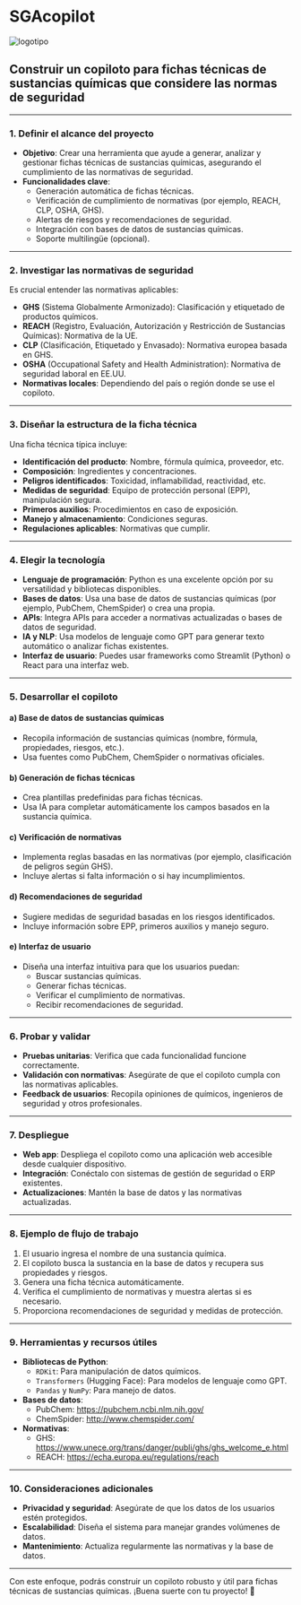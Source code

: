 # SGAcopilot 

![logotipo](logotipo.png)  

## Construir un **copiloto para fichas técnicas de sustancias químicas** que considere las normas de seguridad

---

### **1. Definir el alcance del proyecto**
- **Objetivo**: Crear una herramienta que ayude a generar, analizar y gestionar fichas técnicas de sustancias químicas, asegurando el cumplimiento de las normativas de seguridad.
- **Funcionalidades clave**:
  - Generación automática de fichas técnicas.
  - Verificación de cumplimiento de normativas (por ejemplo, REACH, CLP, OSHA, GHS).
  - Alertas de riesgos y recomendaciones de seguridad.
  - Integración con bases de datos de sustancias químicas.
  - Soporte multilingüe (opcional).

---

### **2. Investigar las normativas de seguridad**
Es crucial entender las normativas aplicables:
- **GHS** (Sistema Globalmente Armonizado): Clasificación y etiquetado de productos químicos.
- **REACH** (Registro, Evaluación, Autorización y Restricción de Sustancias Químicas): Normativa de la UE.
- **CLP** (Clasificación, Etiquetado y Envasado): Normativa europea basada en GHS.
- **OSHA** (Occupational Safety and Health Administration): Normativa de seguridad laboral en EE.UU.
- **Normativas locales**: Dependiendo del país o región donde se use el copiloto.

---

### **3. Diseñar la estructura de la ficha técnica**
Una ficha técnica típica incluye:
- **Identificación del producto**: Nombre, fórmula química, proveedor, etc.
- **Composición**: Ingredientes y concentraciones.
- **Peligros identificados**: Toxicidad, inflamabilidad, reactividad, etc.
- **Medidas de seguridad**: Equipo de protección personal (EPP), manipulación segura.
- **Primeros auxilios**: Procedimientos en caso de exposición.
- **Manejo y almacenamiento**: Condiciones seguras.
- **Regulaciones aplicables**: Normativas que cumplir.

---

### **4. Elegir la tecnología**
- **Lenguaje de programación**: Python es una excelente opción por su versatilidad y bibliotecas disponibles.
- **Bases de datos**: Usa una base de datos de sustancias químicas (por ejemplo, PubChem, ChemSpider) o crea una propia.
- **APIs**: Integra APIs para acceder a normativas actualizadas o bases de datos de seguridad.
- **IA y NLP**: Usa modelos de lenguaje como GPT para generar texto automático o analizar fichas existentes.
- **Interfaz de usuario**: Puedes usar frameworks como Streamlit (Python) o React para una interfaz web.

---

### **5. Desarrollar el copiloto**
#### a) **Base de datos de sustancias químicas**
- Recopila información de sustancias químicas (nombre, fórmula, propiedades, riesgos, etc.).
- Usa fuentes como PubChem, ChemSpider o normativas oficiales.

#### b) **Generación de fichas técnicas**
- Crea plantillas predefinidas para fichas técnicas.
- Usa IA para completar automáticamente los campos basados en la sustancia química.

#### c) **Verificación de normativas**
- Implementa reglas basadas en las normativas (por ejemplo, clasificación de peligros según GHS).
- Incluye alertas si falta información o si hay incumplimientos.

#### d) **Recomendaciones de seguridad**
- Sugiere medidas de seguridad basadas en los riesgos identificados.
- Incluye información sobre EPP, primeros auxilios y manejo seguro.

#### e) **Interfaz de usuario**
- Diseña una interfaz intuitiva para que los usuarios puedan:
  - Buscar sustancias químicas.
  - Generar fichas técnicas.
  - Verificar el cumplimiento de normativas.
  - Recibir recomendaciones de seguridad.

---

### **6. Probar y validar**
- **Pruebas unitarias**: Verifica que cada funcionalidad funcione correctamente.
- **Validación con normativas**: Asegúrate de que el copiloto cumpla con las normativas aplicables.
- **Feedback de usuarios**: Recopila opiniones de químicos, ingenieros de seguridad y otros profesionales.

---

### **7. Despliegue**
- **Web app**: Despliega el copiloto como una aplicación web accesible desde cualquier dispositivo.
- **Integración**: Conéctalo con sistemas de gestión de seguridad o ERP existentes.
- **Actualizaciones**: Mantén la base de datos y las normativas actualizadas.

---

### **8. Ejemplo de flujo de trabajo**
1. El usuario ingresa el nombre de una sustancia química.
2. El copiloto busca la sustancia en la base de datos y recupera sus propiedades y riesgos.
3. Genera una ficha técnica automáticamente.
4. Verifica el cumplimiento de normativas y muestra alertas si es necesario.
5. Proporciona recomendaciones de seguridad y medidas de protección.

---

### **9. Herramientas y recursos útiles**
- **Bibliotecas de Python**:
  - `RDKit`: Para manipulación de datos químicos.
  - `Transformers` (Hugging Face): Para modelos de lenguaje como GPT.
  - `Pandas` y `NumPy`: Para manejo de datos.
- **Bases de datos**:
  - PubChem: https://pubchem.ncbi.nlm.nih.gov/
  - ChemSpider: http://www.chemspider.com/
- **Normativas**:
  - GHS: https://www.unece.org/trans/danger/publi/ghs/ghs_welcome_e.html
  - REACH: https://echa.europa.eu/regulations/reach

---

### **10. Consideraciones adicionales**
- **Privacidad y seguridad**: Asegúrate de que los datos de los usuarios estén protegidos.
- **Escalabilidad**: Diseña el sistema para manejar grandes volúmenes de datos.
- **Mantenimiento**: Actualiza regularmente las normativas y la base de datos.

---

Con este enfoque, podrás construir un copiloto robusto y útil para fichas técnicas de sustancias químicas. ¡Buena suerte con tu proyecto! 🚀
